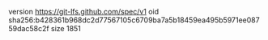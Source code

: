 version https://git-lfs.github.com/spec/v1
oid sha256:b428361b968dc2d77567105c6709ba7a5b18459ea495b5971ee08759dac58c2f
size 1851
